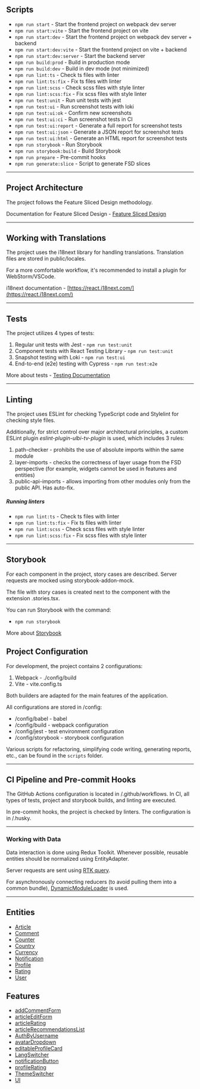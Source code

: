 ## Scripts

- `npm run start` - Start the frontend project on webpack dev server
- `npm run start:vite` - Start the frontend project on vite
- `npm run start:dev` - Start the frontend project on webpack dev server + backend
- `npm run start:dev:vite` - Start the frontend project on vite + backend
- `npm run start:dev:server` - Start the backend server
- `npm run build:prod` - Build in production mode
- `npm run build:dev` - Build in dev mode (not minimized)
- `npm run lint:ts` - Check ts files with linter
- `npm run lint:ts:fix` - Fix ts files with linter
- `npm run lint:scss` - Check scss files with style linter
- `npm run lint:scss:fix` - Fix scss files with style linter
- `npm run test:unit` - Run unit tests with jest
- `npm run test:ui` - Run screenshot tests with loki
- `npm run test:ui:ok` - Confirm new screenshots
- `npm run test:ui:ci` - Run screenshot tests in CI
- `npm run test:ui:report` - Generate a full report for screenshot tests
- `npm run test:ui:json` - Generate a JSON report for screenshot tests
- `npm run test:ui:html` - Generate an HTML report for screenshot tests
- `npm run storybook` - Run Storybook
- `npm run storybook:build` - Build Storybook
- `npm run prepare` - Pre-commit hooks
- `npm run generate:slice` - Script to generate FSD slices

----

## Project Architecture

The project follows the Feature Sliced Design methodology.

Documentation for Feature Sliced Design - [Feature Sliced Design](https://feature-sliced.design/docs/get-started/tutorial)

----

## Working with Translations

The project uses the i18next library for handling translations.
Translation files are stored in public/locales.

For a more comfortable workflow, it's recommended to install a plugin for WebStorm/VSCode.

i18next documentation - [https://react.i18next.com/](https://react.i18next.com/)

----

## Tests

The project utilizes 4 types of tests:
1) Regular unit tests with Jest - `npm run test:unit`
2) Component tests with React Testing Library - `npm run test:unit`
3) Snapshot testing with Loki - `npm run test:ui`
4) End-to-end (e2e) testing with Cypress - `npm run test:e2e`

More about tests - [Testing Documentation](/docs/tests.md)

----

## Linting

The project uses ESLint for checking TypeScript code and Stylelint for checking style files.

Additionally, for strict control over major architectural principles,
a custom ESLint plugin *eslint-plugin-ulbi-tv-plugin* is used,
which includes 3 rules:
1) path-checker - prohibits the use of absolute imports within the same module
2) layer-imports - checks the correctness of layer usage from the FSD perspective
   (for example, widgets cannot be used in features and entities)
3) public-api-imports - allows importing from other modules only from the public API. Has auto-fix.

##### Running linters
- `npm run lint:ts` - Check ts files with linter
- `npm run lint:ts:fix` - Fix ts files with linter
- `npm run lint:scss` - Check scss files with style linter
- `npm run lint:scss:fix` - Fix scss files with style linter

----

## Storybook

For each component in the project, story cases are described.
Server requests are mocked using storybook-addon-mock.

The file with story cases is created next to the component with the extension .stories.tsx.

You can run Storybook with the command:
- `npm run storybook`

More about [Storybook](/docs/storybook.md)

## Project Configuration

For development, the project contains 2 configurations:
1. Webpack - ./config/build
2. Vite - vite.config.ts

Both builders are adapted for the main features of the application.

All configurations are stored in /config:
- /config/babel - babel
- /config/build - webpack configuration
- /config/jest - test environment configuration
- /config/storybook - storybook configuration

Various scripts for refactoring, simplifying code writing, generating reports, etc., can be found in the `scripts` folder.

----

## CI Pipeline and Pre-commit Hooks

The GitHub Actions configuration is located in /.github/workflows.
In CI, all types of tests, project and storybook builds, and linting are executed.

In pre-commit hooks, the project is checked by linters. The configuration is in /.husky.

----

### Working with Data

Data interaction is done using Redux Toolkit.
Whenever possible, reusable entities should be normalized using EntityAdapter.

Server requests are sent using [RTK query](/src/shared/api/rtkApi.ts).

For asynchronously connecting reducers (to avoid pulling them into a common bundle), [DynamicModuleLoader](/src/shared/lib/components/DynamicModuleLoader/DynamicModuleLoader.tsx) is used.

----


## Entities

- [Article](/src/entities/Article)
- [Comment](/src/entities/Comment)
- [Counter](/src/entities/Counter)
- [Country](/src/entities/Country)
- [Currency](/src/entities/Currency)
- [Notification](/src/entities/Notification)
- [Profile](/src/entities/Profile)
- [Rating](/src/entities/Rating)
- [User](/src/entities/User)

## Features

- [addCommentForm](/src/features/addCommentForm)
- [articleEditForm](/src/features/articleEditForm)
- [articleRating](/src/features/articleRating)
- [articleRecommendationsList](/src/features/articleRecommendationsList)
- [AuthByUsername](/src/features/AuthByUsername)
- [avatarDropdown](/src/features/avatarDropdown)
- [editableProfileCard](/src/features/editableProfileCard)
- [LangSwitcher](/src/features/LangSwitcher)
- [notificationButton](/src/features/notificationButton)
- [profileRating](/src/features/profileRating)
- [ThemeSwitcher](/src/features/ThemeSwitcher)
- [UI](/src/features/UI)
